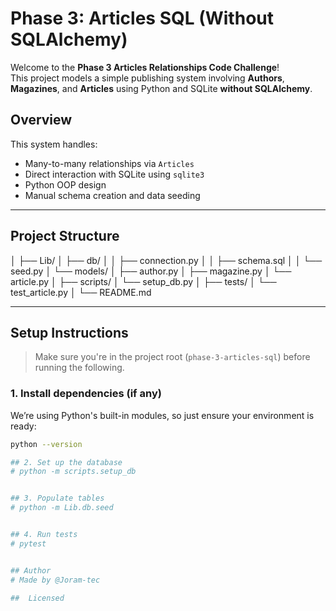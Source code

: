 #  Phase 3: Articles SQL (Without SQLAlchemy)

Welcome to the **Phase 3 Articles Relationships Code Challenge**!  
This project models a simple publishing system involving **Authors**, **Magazines**, and **Articles** using Python and SQLite **without SQLAlchemy**.



##  Overview

This system handles:
- Many-to-many relationships via `Articles`
- Direct interaction with SQLite using `sqlite3`
- Python OOP design
- Manual schema creation and data seeding

---

##  Project Structure
│
├── Lib/
│ ├── db/
│ │ ├── connection.py
│ │ ├── schema.sql
│ │ └── seed.py
│ └── models/
│ ├── author.py
│ ├── magazine.py
│ └── article.py
│
├── scripts/
│ └── setup_db.py
│
├── tests/
│ └── test_article.py
│
└── README.md

---

##  Setup Instructions

> Make sure you're in the project root (`phase-3-articles-sql`) before running the following.

### 1. Install dependencies (if any)
We’re using Python's built-in modules, so just ensure your environment is ready:

```bash
python --version

## 2. Set up the database 
# python -m scripts.setup_db


## 3. Populate tables 
# python -m Lib.db.seed


## 4. Run tests
# pytest


## Author
# Made by @Joram-tec

##  Licensed





